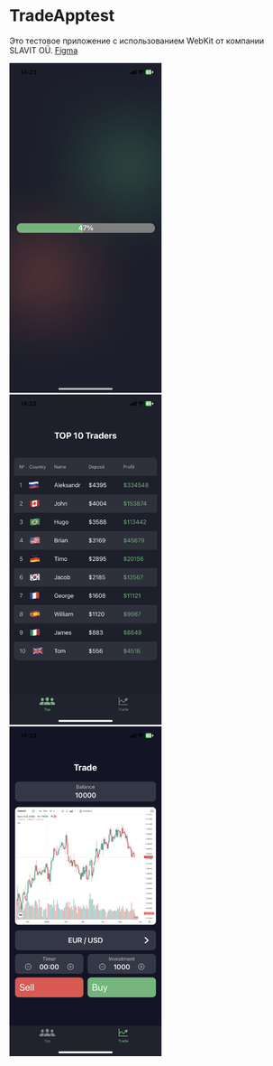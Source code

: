 # TradeApptest

Это тестовое приложение с использованием WebKit от компании SLAVIT OÜ. [Figma](https://www.figma.com/file/SdiMizFRMUrYtTI5LIh2v4/HM-Тестовое-задание?type=design&node-id=0-1&t=REJzKzKMNCD9mUy4-0)



<div>
  <img src="Screens/IMG_6900.PNG" width="270" />
  <img src="Screens/IMG_6901.PNG" width="270" />
  <img src="Screens/IMG_6902.PNG" width="270" />
</div>
